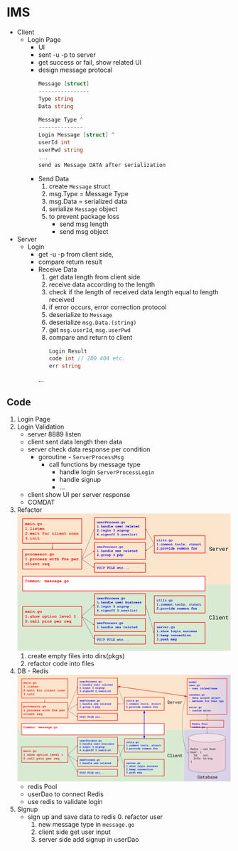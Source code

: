 # IMS


- Client
    - Login Page
        - UI
        - sent -u -p to server
        - get success or fail, show related UI
        - design message protocal
          ```go
          Message [struct]
          ----------------
          Type string
          Data string
          ```  
          ```go
          Message Type ^
          --------------
          Login Message [struct] ^
          userId int
          userPwd string
          ...
          send as Message DATA after serialization
          ``` 
        - Send Data
            1. create `Message` struct
            2. msg.Type = Message Type
            3. msg.Data = serialized data
            4. serialize `Message` object
            5. to prevent package loss
                - send msg length
                - send msg object
- Server
    - Login
        - get -u -p from client side,
        - compare return result
        - Receive Data
            1. get data length from client side
            2. receive data according to the length
            3. check if the length of received data length equal to length received
            4. if error occurs, error correction protocol
            5. deserialize to `Message`
            6. deserialize `msg.Data.(string)`
            7. get `msg.userId`, `msg.userPwd`
            8. compare and return to client
                ```go
                Login Result
                code int // 200 404 etc.
                err string
                ```
            ...
          

## Code
1. Login Page
2. Login Validation
    - server 8889 listen
    - client sent data length then data
    - server check data response per condition
        - goroutine - `ServerProcessMsg`
            - call functions by message type
                - handle login `ServerProcessLogin`
                - handle signup
                - ...
    - client show UI per server response
    - COMDAT
3. Refactor
   ![ims_refactor](src/ims_refactor.png)
    1. create empty files into dirs(pkgs)
    2. refactor code into files
4. DB - Redis
   ![ims_db](src/ims_db.png)
    - redis Pool
    - userDao to connect Redis
    - use redis to validate login
5. Signup
    - sign up and save data to redis
        0. refactor user
        1. new message type in `message.go`
        2. client side get user input
        3. server side add signup in userDao
    